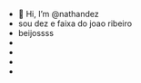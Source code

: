 - 👋 Hi, I’m @nathandez
- sou dez e faixa do joao ribeiro 
- beijossss
- 
- 
- 
- 

<!---
nathandez/nathandez is a ✨ special ✨ repository because its `README.md` (this file) appears on your GitHub profile.
You can click the Preview link to take a look at your changes.
--->
